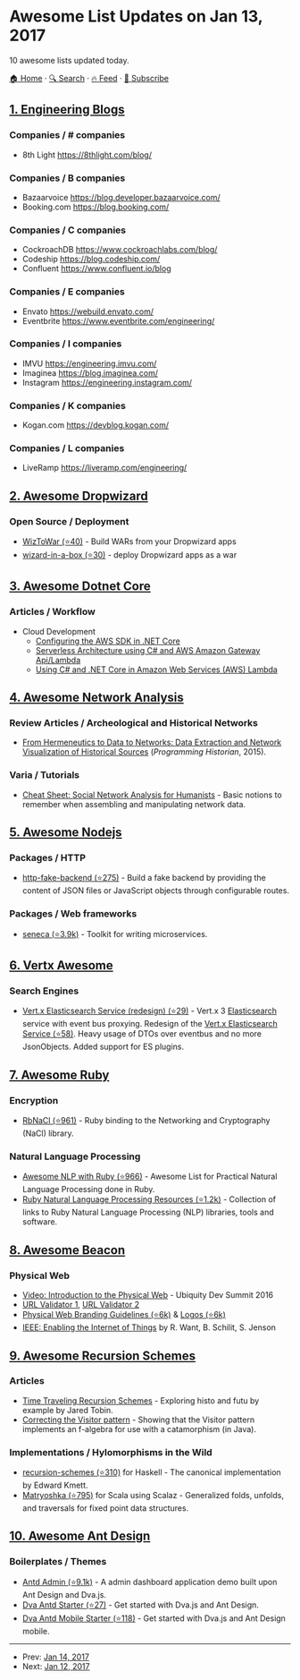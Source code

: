 # Awesome List Updates on Jan 13, 2017

10 awesome lists updated today.

[🏠 Home](/README.md) · [🔍 Search](https://www.trackawesomelist.com/search/) · [🔥 Feed](https://www.trackawesomelist.com/rss.xml) · [📮 Subscribe](https://trackawesomelist.us17.list-manage.com/subscribe?u=d2f0117aa829c83a63ec63c2f&id=36a103854c)



## [1. Engineering Blogs](/content/kilimchoi/engineering-blogs/README.md)

### Companies / \# companies

*   8th Light <https://8thlight.com/blog/>

### Companies / B companies

*   Bazaarvoice <https://blog.developer.bazaarvoice.com/>
*   Booking.com <https://blog.booking.com/>

### Companies / C companies

*   CockroachDB <https://www.cockroachlabs.com/blog/>
*   Codeship <https://blog.codeship.com/>
*   Confluent <https://www.confluent.io/blog>

### Companies / E companies

*   Envato <https://webuild.envato.com/>
*   Eventbrite <https://www.eventbrite.com/engineering/>

### Companies / I companies

*   IMVU <https://engineering.imvu.com/>
*   Imaginea <https://blog.imaginea.com/>
*   Instagram <https://engineering.instagram.com/>

### Companies / K companies

*   Kogan.com <https://devblog.kogan.com/>

### Companies / L companies

*   LiveRamp <https://liveramp.com/engineering/>

## [2. Awesome Dropwizard](/content/stve/awesome-dropwizard/README.md)

### Open Source / Deployment

*   [WizToWar (⭐40)](https://github.com/twilio/wiztowar) - Build WARs from your Dropwizard apps
*   [wizard-in-a-box (⭐30)](https://github.com/rvs-fluid-it/wizard-in-a-box) - deploy Dropwizard apps as a war

## [3. Awesome Dotnet Core](/content/thangchung/awesome-dotnet-core/README.md)

### Articles / Workflow

*   Cloud Development
    *   [Configuring the AWS SDK in .NET Core](https://aws.amazon.com/blogs/developer/configuring-aws-sdk-with-net-core/)
    *   [Serverless Architecture using C# and AWS Amazon Gateway Api/Lambda](https://www.codeproject.com/Articles/1178781/Serverless-Architecture-using-Csharp-and-AWS-Amazo)
    *   [Using C# and .NET Core in Amazon Web Services (AWS) Lambda](https://aws.amazon.com/blogs/compute/announcing-c-sharp-support-for-aws-lambda/)

## [4. Awesome Network Analysis](/content/briatte/awesome-network-analysis/README.md)

### Review Articles / Archeological and Historical Networks

*   [From Hermeneutics to Data to Networks: Data Extraction and Network Visualization of Historical Sources](http://programminghistorian.org/lessons/creating-network-diagrams-from-historical-sources) (*Programming Historian*, 2015).

### Varia / Tutorials

*   [Cheat Sheet: Social Network Analysis for Humanists](https://cvcedhlab.hypotheses.org/106) - Basic notions to remember when assembling and manipulating network data.

## [5. Awesome Nodejs](/content/sindresorhus/awesome-nodejs/README.md)

### Packages / HTTP

*   [http-fake-backend (⭐275)](https://github.com/micromata/http-fake-backend) - Build a fake backend by providing the content of JSON files or JavaScript objects through configurable routes.

### Packages / Web frameworks

*   [seneca (⭐3.9k)](https://github.com/senecajs/seneca) - Toolkit for writing microservices.

## [6. Vertx Awesome](/content/vert-x3/vertx-awesome/README.md)

### Search Engines

*   [Vert.x Elasticsearch Service (redesign) (⭐29)](https://github.com/hubrick/vertx-elasticsearch-service) - Vert.x 3 [Elasticsearch](https://www.elastic.co/) service with event bus proxying. Redesign of the [Vert.x Elasticsearch Service (⭐58)](https://github.com/englishtown/vertx-elasticsearch-service). Heavy usage of DTOs over eventbus and no more JsonObjects. Added support for ES plugins.

## [7. Awesome Ruby](/content/markets/awesome-ruby/README.md)

### Encryption

*   [RbNaCl (⭐961)](https://github.com/cryptosphere/rbnacl) - Ruby binding to the Networking and Cryptography (NaCl) library.

### Natural Language Processing

*   [Awesome NLP with Ruby (⭐966)](https://github.com/arbox/nlp-with-ruby) - Awesome List for Practical Natural Language Processing done in Ruby.
*   [Ruby Natural Language Processing Resources (⭐1.2k)](https://github.com/diasks2/ruby-nlp) - Collection of links to Ruby Natural Language Processing (NLP) libraries, tools and software.

## [8. Awesome Beacon](/content/rabschi/awesome-beacon/README.md)

### Physical Web

*   [Video: Introduction to the Physical Web](https://www.youtube.com/watch?v=w0XazPrh7r0) - Ubiquity Dev Summit 2016
*   [URL Validator 1](https://beaufortfrancois.github.io/sandbox/physical-web/url-validator/), [URL Validator 2](https://url-caster.appspot.com/webui)
*   [Physical Web Branding Guidelines (⭐6k)](https://github.com/google/physical-web/blob/master/documentation/branding_guidelines.md) & [Logos (⭐6k)](https://github.com/google/physical-web/tree/master/documentation/images/logo)
*   [IEEE: Enabling the Internet of Things](https://web.eecs.umich.edu/\~prabal/teaching/resources/eecs582/want15iot.pdf) by R. Want, B. Schilit, S. Jenson

## [9. Awesome Recursion Schemes](/content/passy/awesome-recursion-schemes/README.md)

### Articles

*   [Time Traveling Recursion Schemes](https://jtobin.io/time-traveling-recursion) - Exploring histo and futu by example by Jared Tobin.
*   [Correcting the Visitor pattern](http://logji.blogspot.co.uk/2012/02/correcting-visitor-pattern.html) - Showing that the Visitor pattern implements an f-algebra for use with a catamorphism (in Java).

### Implementations / Hylomorphisms in the Wild

*   [recursion-schemes (⭐310)](https://github.com/ekmett/recursion-schemes/) for
    Haskell - The canonical implementation by Edward Kmett.
*   [Matryoshka (⭐795)](https://github.com/slamdata/matryoshka) for Scala using Scalaz -
    Generalized folds, unfolds, and traversals for fixed point data structures.

## [10. Awesome Ant Design](/content/websemantics/awesome-ant-design/README.md)

### Boilerplates / Themes

*   [Antd Admin (⭐9.1k)](https://github.com/zuiidea/antd-admin) - A admin dashboard application demo built upon Ant Design and Dva.js.
*   [Dva Antd Starter (⭐27)](https://github.com/xlsdg/dva-antd-starter) - Get started with Dva.js and Ant Design.
*   [Dva Antd Mobile Starter (⭐118)](https://github.com/xlsdg/dva-antd-mobile-starter) - Get started with Dva.js and Ant Design mobile.

---

- Prev: [Jan 14, 2017](/content/2017/01/14/README.md)
- Next: [Jan 12, 2017](/content/2017/01/12/README.md)